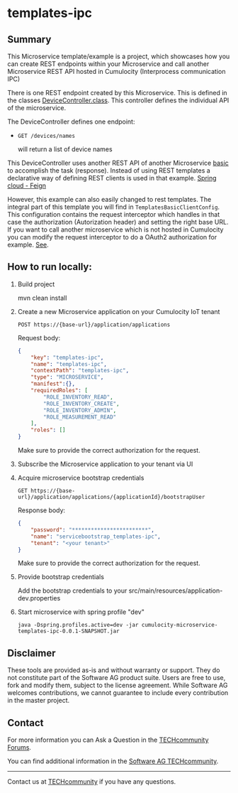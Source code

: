 # templates-ipc

## Summary
This Microservice template/example is a project, which showcases how you can create REST endpoints within your Microservice and call another Microservice REST API hosted in Cumulocity (Interprocess communication IPC)

There is one REST endpoint created by this Microservice. This is defined in the classes [DeviceController.class](src/main/java/com/c8y/ms/templates/ipc/controller/DeviceController.java). This controller defines the individual API of the microservice.

The DeviceController defines one endpoint:
- `GET /devices/names` 

    will return a list of device names
    

This DeviceController uses another REST API of another Microservice [basic](../basic) to accomplish the task (response). Instead of using REST templates a declarative way of defining REST clients is used in that example. [Spring cloud - Feign](https://cloud.spring.io/spring-cloud-netflix/multi/multi_spring-cloud-feign.html)

However, this example can also easily changed to rest templates. The integral part of this template you will find in `TemplatesBasicClientConfig`. This configuration contains the request interceptor which handles in that case the authorization (Autorization header) and setting the right base URL. If you want to call another microservice which is not hosted in Cumulocity you can modify the request interceptor to do a OAuth2 authorization for example. [See](https://www.baeldung.com/spring-cloud-feign-oauth-token).




## How to run locally:

1. Build project

    mvn clean install

2. Create a new Microservice application on your Cumulocity IoT tenant

    `POST https://{base-url}/application/applications`
    
    Request body:
    
    ```json
    {
        "key": "templates-ipc",
        "name": "templates-ipc",
        "contextPath": "templates-ipc",
        "type": "MICROSERVICE",
        "manifest":{},	
        "requiredRoles": [
            "ROLE_INVENTORY_READ",
            "ROLE_INVENTORY_CREATE",
            "ROLE_INVENTORY_ADMIN",
            "ROLE_MEASUREMENT_READ"
        ],
        "roles": []
    }
    ```
    
    Make sure to provide the correct authorization for the request.

3. Subscribe the Microservice application to your tenant via UI

4. Acquire microservice bootstrap credentials

    `GET https://{base-url}/application/applications/{applicationId}/bootstrapUser`
    
    Response body:
    
    ```json
    {
        "password": "************************",
        "name": "servicebootstrap_templates-ipc",
        "tenant": "<your tenant>"
    }
    ```
    Make sure to provide the correct authorization for the request.

5. Provide bootstrap credentials 

    Add the bootstrap credentials to your src/main/resources/application-dev.properties

6. Start microservice with spring profile "dev"

    `java -Dspring.profiles.active=dev -jar cumulocity-microservice-templates-ipc-0.0.1-SNAPSHOT.jar`

## Disclaimer

These tools are provided as-is and without warranty or support. They do not constitute part of the Software AG product suite. Users are free to use, fork and modify them, subject to the license agreement. While Software AG welcomes contributions, we cannot guarantee to include every contribution in the master project.

## Contact

For more information you can Ask a Question in the [TECHcommunity Forums](http://tech.forums.softwareag.com/techjforum/forums/list.page?product=cumulocity).

You can find additional information in the [Software AG TECHcommunity](http://techcommunity.softwareag.com/home/-/product/name/cumulocity).

_________________
Contact us at [TECHcommunity](mailto:technologycommunity@softwareag.com?subject=Github/SoftwareAG) if you have any questions.